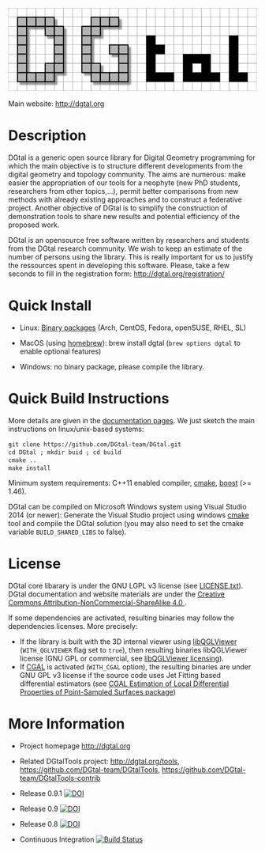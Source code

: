 ![DGtal logo](doc/images/logoDGtal-small.png)

Main website: http://dgtal.org

Description
===========

DGtal is a generic open source library for Digital Geometry
programming for which the main objective is to structure different
developments from the digital geometry and topology community. The
aims are numerous: make easier the appropriation of our tools for a
neophyte (new PhD students, researchers from other topics,...), permit
better comparisons from new methods with already existing approaches
and to construct a federative project. Another objective of DGtal is
to simplify the construction of demonstration tools to share new
results and potential efficiency of the proposed work.

DGtal is an opensource free software written by researchers and students from the
DGtal research community. We wish to keep an estimate of the number of persons
using the library. This is really important for us to justify the ressources spent
in developing this software. Please, take a few seconds to fill in the registration
form: http://dgtal.org/registration/


Quick Install
=============

* Linux: [Binary packages](https://software.opensuse.org/download.html?project=home%3Acopyme%3ADGtal&package=DGtal) (Arch, CentOS, Fedora, openSUSE, RHEL, SL)
* MacOS (using [homebrew](http://brew.sh)):
        brew install dgtal
(```brew options dgtal``` to enable optional features)

* Windows: no binary package, please compile the library.

Quick Build Instructions
========================

More details are given in the [documentation pages](http://dgtal.org/download/). We just sketch the main instructions on linux/unix-based systems:

```shell
git clone https://github.com/DGtal-team/DGtal.git
cd DGtal ; mkdir buid ; cd build
cmake ..
make install
```

Minimum system requirements: C++11 enabled compiler, [cmake](http://cmake.org), [boost](http://boost.org) (>= 1.46).

DGtal can be compiled on Microsoft Windows system using Visual Studio 2014 (or newer): Generate the Visual Studio project using windows [cmake](http://cmake.org) tool and compile the DGtal solution (you may also need to set the cmake variable ```BUILD_SHARED_LIBS``` to false).


License
=======

DGtal core libarary is under the GNU LGPL v3 license (see [LICENSE.txt](LICENSE.txt)). DGtal documentation and website materials are under the [Creative Commons Attribution-NonCommercial-ShareAlike 4.0 ](http://creativecommons.org/licenses/by-nc-sa/4.0/).

If some dependencies are activated, resulting binaries may follow the dependencies licenses. More precisely:
* If the library is built with the 3D internal viewer using [libQGLViewer](http://libqglviewer.com) (```WITH_QGLVIEWER``` flag set to ```true```), then resulting binaries libQGLViewer license (GNU GPL or commercial, see [libQGLViewer licensing](http://libqglviewer.com/dualLicensing.html)).
* If [CGAL](cgal.org) is activated (```WITH_CGAL``` option), the resulting binaries are under GNU GPL v3 license if the source code uses Jet Fitting based differential estimators (see [CGAL Estimation of Local Differential Properties of Point-Sampled Surfaces package](http://doc.cgal.org/latest/Manual/packages.html#PkgJet_fitting_3Summary))

More Information
================

* Project homepage http://dgtal.org
* Related DGtalTools project: http://dgtal.org/tools, https://github.com/DGtal-team/DGtalTools, https://github.com/DGtal-team/DGtalTools-contrib

* Release 0.9.1 [![DOI](https://zenodo.org/badge/doi/10.5281/zenodo.45125.svg)](http://dx.doi.org/10.5281/zenodo.45125)
* Release 0.9 [![DOI](https://zenodo.org/badge/doi/10.5281/zenodo.31884.svg)](http://dx.doi.org/10.5281/zenodo.31884)
* Release 0.8 [![DOI](https://zenodo.org/badge/doi/10.5281/zenodo.11586.png)](http://dx.doi.org/10.5281/zenodo.11586)
* Continuous Integration [![Build Status](https://travis-ci.org/DGtal-team/DGtal.svg?branch=master)](https://travis-ci.org/DGtal-team/DGtal)
